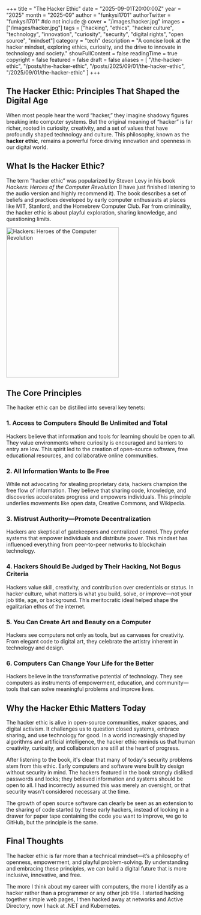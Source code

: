 +++
title = "The Hacker Ethic"
date = "2025-09-01T20:00:00Z"
year = "2025"
month = "2025-09"
author = "funkysi1701"
authorTwitter = "funkysi1701" #do not include @
cover = "/images/hacker.jpg"
images = ["/images/hacker.jpg"]
tags = ["hacking", "ethics", "hacker culture", "technology", "innovation", "curiosity", "security", "digital rights", "open source", "mindset"]
category = "tech"
description = "A concise look at the hacker mindset, exploring ethics, curiosity, and the drive to innovate in technology and society."
showFullContent = false
readingTime = true
copyright = false
featured = false
draft = false
aliases = [
    "/the-hacker-ethic",
    "/posts/the-hacker-ethic",
    "/posts/2025/09/01/the-hacker-ethic",
    "/2025/09/01/the-hacker-ethic" 
]
+++
## The Hacker Ethic: Principles That Shaped the Digital Age

When most people hear the word “hacker,” they imagine shadowy figures breaking into computer systems. But the original meaning of “hacker” is far richer, rooted in curiosity, creativity, and a set of values that have profoundly shaped technology and culture. This philosophy, known as the **hacker ethic**, remains a powerful force driving innovation and openness in our digital world.

## What Is the Hacker Ethic?

The term “hacker ethic” was popularized by Steven Levy in his book _Hackers: Heroes of the Computer Revolution_ (I have just finished listening to the audio version and highly recommend it). The book describes a set of beliefs and practices developed by early computer enthusiasts at places like MIT, Stanford, and the Homebrew Computer Club. Far from criminality, the hacker ethic is about playful exploration, sharing knowledge, and questioning limits.

<img src="/images/hacker.jpg" alt="Hackers: Heroes of the Computer Revolution" width="300" height="400" class="img-fluid float-end ms-2" />

## The Core Principles

The hacker ethic can be distilled into several key tenets:

### 1. Access to Computers Should Be Unlimited and Total

Hackers believe that information and tools for learning should be open to all. They value environments where curiosity is encouraged and barriers to entry are low. This spirit led to the creation of open-source software, free educational resources, and collaborative online communities.

### 2. All Information Wants to Be Free

While not advocating for stealing proprietary data, hackers champion the free flow of information. They believe that sharing code, knowledge, and discoveries accelerates progress and empowers individuals. This principle underlies movements like open data, Creative Commons, and Wikipedia.

### 3. Mistrust Authority—Promote Decentralization

Hackers are skeptical of gatekeepers and centralized control. They prefer systems that empower individuals and distribute power. This mindset has influenced everything from peer-to-peer networks to blockchain technology.

### 4. Hackers Should Be Judged by Their Hacking, Not Bogus Criteria

Hackers value skill, creativity, and contribution over credentials or status. In hacker culture, what matters is what you build, solve, or improve—not your job title, age, or background. This meritocratic ideal helped shape the egalitarian ethos of the internet.

### 5. You Can Create Art and Beauty on a Computer

Hackers see computers not only as tools, but as canvases for creativity. From elegant code to digital art, they celebrate the artistry inherent in technology and design.

### 6. Computers Can Change Your Life for the Better

Hackers believe in the transformative potential of technology. They see computers as instruments of empowerment, education, and community—tools that can solve meaningful problems and improve lives.

## Why the Hacker Ethic Matters Today

The hacker ethic is alive in open-source communities, maker spaces, and digital activism. It challenges us to question closed systems, embrace sharing, and use technology for good. In a world increasingly shaped by algorithms and artificial intelligence, the hacker ethic reminds us that human creativity, curiosity, and collaboration are still at the heart of progress.

After listening to the book, it's clear that many of today's security problems stem from this ethic. Early computers and software were built by design without security in mind. The hackers featured in the book strongly disliked passwords and locks; they believed information and systems should be open to all. I had incorrectly assumed this was merely an oversight, or that security wasn't considered necessary at the time.

The growth of open source software can clearly be seen as an extension to the sharing of code started by these early hackers, instead of looking in a drawer for paper tape containing the code you want to improve, we go to GitHub, but the principle is the same.

## Final Thoughts

The hacker ethic is far more than a technical mindset—it’s a philosophy of openness, empowerment, and playful problem-solving. By understanding and embracing these principles, we can build a digital future that is more inclusive, innovative, and free.

The more I think about my career with computers, the more I identify as a hacker rather than a programmer or any other job title. I started hacking together simple web pages, I then hacked away at networks and Active Directory, now I hack at .NET and Kubernetes.
